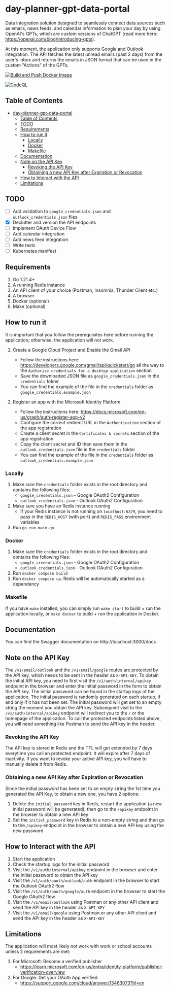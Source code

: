 # day-planner-gpt-data-portal
Data integration solution designed to seamlessly connect data sources such as emails, news feeds, and calendar information to plan your day by using OpenAI's GPTs, which are custom versions of ChatGPT (read more here: https://openai.com/blog/introducing-gpts).

At this moment, the application only supports Google and Outlook integration. The API fetches the latest unread emails (past 2 days) from the user's inbox and returns the emails in JSON format that can be used in the custom "Actions" of the GPTs.

[![Build and Push Docker Image](https://github.com/algo7/day-planner-gpt-data-portal/actions/workflows/build.yml/badge.svg?branch=main)](https://github.com/algo7/day-planner-gpt-data-portal/actions/workflows/build.yml)

[![CodeQL](https://github.com/algo7/day-planner-gpt-data-portal/actions/workflows/codeql.yml/badge.svg)](https://github.com/algo7/day-planner-gpt-data-portal/actions/workflows/codeql.yml)
## Table of Contents
- [day-planner-gpt-data-portal](#day-planner-gpt-data-portal)
  - [Table of Contents](#table-of-contents)
  - [TODO](#todo)
  - [Requirements](#requirements)
  - [How to run it](#how-to-run-it)
    - [Locally](#locally)
    - [Docker](#docker)
    - [Makefile](#makefile)
  - [Documentation](#documentation)
  - [Note on the API Key](#note-on-the-api-key)
    - [Revoking the API Key](#revoking-the-api-key)
    - [Obtaining a new API Key after Expiration or Revocation](#obtaining-a-new-api-key-after-expiration-or-revocation)
  - [How to Interact with the API](#how-to-interact-with-the-api)
  - [Limitations](#limitations)


## TODO
- [ ] Add validation to `google_credentials.json` and `outlook_credentials.json` files
- [x] Declutter and version the API endpoints
- [ ] Implement OAuth Device Flow
- [ ] Add calendar integration
- [ ] Add news feed integration
- [ ] Write tests
- [ ] Kubernetes manifest

## Requirements
1. Go 1.21.4+
2. A running Redis instance
3. An API client of your choice (Postman, Insomnia, Thunder Client etc.)
4. A browser
5. Docker (optional)
6. Make (optional)

## How to run it
It is important that you follow the prerequisites here before running the application; otherwise, the application will not work.
1. Create a Google Cloud Project and Enable the Gmail API
    - Follow the instructions here: https://developers.google.com/gmail/api/quickstart/go all the way to the `Authorize credentials for a desktop application` section
    - Save the downloaded JSON file as `google_credentials.json` in the `credentials` folder
    - You can find the example of the file in the `credentials` folder as `google_credentials.example.json`

2. Register an app with the Microsoft Identity Platform
   - Follow the instructions here: https://docs.microsoft.com/en-us/graph/auth-register-app-v2
   - Configure the correct redirect URL in the `Authentication` section of the app registration
   - Create a client secret in the `Certificates & secrets` section of the app registration
   - Copy the client secret and ID then save them in the `outlook_credentials.json` file in the `credentials` folder
   - You can find the example of the file in the `credentials` folder as `outlook_credentials.example.json`

### Locally
1. Make sure the `credentials` folder exists in the root directory and contains the following files:
    - `google_credentials.json` - Google OAuth2 Configuration
    - `outlook_credentials.json` - Outlook OAuth2 Configuration
2. Make sure you have an Redis instance running
    - If your Redis instance is not running on `localhost:6379`, you need to pass in the `REDIS_HOST` (with port) and `REDIS_PASS` environment variables
3. Run `go run main.go`

### Docker
1. Make sure the `credentials` folder exists in the root directory and contains the following files:
    - `google_credentials.json` - Google OAuth2 Configuration
    - `outlook_credentials.json` - Outlook OAuth2 Configuration
2. Run `docker compose build`
3. Run `docker compose up`. Redis will be automatically started as a dependency

### Makefile
If you have `make` installed, you can simply run `make start` to build + run the application locally, or `make docker` to build + run the application in Docker.

## Documentation
You can find the Swagger documentation on http://localhost:3000/docs

## Note on the API Key
The `/v1/email/outlook` and the `/v1/email/google` routes are protected by the API key, which needs to be sent in the header as `X-API-KEY`. To obtain the initial API key, you need to first visit the `/v1/auth/internal/apikey` endpoint in the browser and enter the initial password in the form to obtain the API key. The initial password can be found in the startup logs of the application. The initial password is randomly generated on each startup, if and only if it has not been set. The initial password will get set to an empty string the moment you obtain the API key. Subsequent visit to the `/v1/auth/internal/apikey` endpoint will redirect you to the `/` or the homepage of the application. To call the protected endpoints listed above, you will need something like Postman to send the API key in the header.

### Revoking the API Key
The API key is stored in Redis and the TTL will get extended by 7 days everytime you call an protected endpoint. It will expire after 7 days of inactivity. If you want to revoke your active API key, you will have to manually delete it from Redis.

### Obtaining a new API Key after Expiration or Revocation
Since the initial password has been set to an empty string the 1st time you generated the API Key, to obtain a new one, you have 2 options:
1. Delete the `initial_password` key in Redis, restart the application (a new initial password will be generated), then go to the `/apikey` endpoint in the browser to obtain a new API key
2. Set the `initial_password` key in Redis to a non-empty string and then go to the `/apikey` endpoint in the browser to obtain a new API key using the new password

## How to Interact with the API
1. Start the application
2. Check the startup logs for the initial password
3. Visit the `/v1/auth/internal/apikey` endpoint in the browser and enter the initial password to obtain the API key
4. Visit the `/v1/auth/oauth/outlook/auth` endpoint in the browser to start the Outlook OAuth2 flow
5. Visit the `/v1/auth/oauth/google/auth` endpoint in the browser to start the Google OAuth2 flow
6. Visit the `/v1/email/outlook` using Postman or any other API client and send the API key in the header as `X-API-KEY`
7. Visit the `/v1/email/google` using Postman or any other API client and send the API key in the header as `X-API-KEY`

## Limitations
The application will most likely not work with work or school accounts unless 2 requirements are met:
1. For Microsoft: Become a verified publisher
     - https://learn.microsoft.com/en-us/entra/identity-platform/publisher-verification-overview
2. For Google: Get your OAuth App verified
     -  https://support.google.com/cloud/answer/13463073?hl=en
